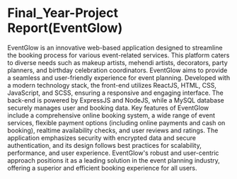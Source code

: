 # Final_Year-Project Report(EventGlow)
EventGlow is an innovative web-based application designed to streamline the booking process 
for various event-related services. This platform caters to diverse needs such as makeup artists, 
mehendi artists, decorators, party planners, and birthday celebration coordinators. EventGlow 
aims to provide a seamless and user-friendly experience for event planning.
Developed with a modern technology stack, the front-end utilizes ReactJS, HTML, CSS, 
JavaScript, and SCSS, ensuring a responsive and engaging interface. The back-end is powered 
by ExpressJS and NodeJS, while a MySQL database securely manages user and booking data.
Key features of EventGlow include a comprehensive online booking system, a wide range of 
event services, flexible payment options (including online payments and cash on booking), realtime availability checks, and user reviews and ratings. The application emphasizes security with 
encrypted data and secure authentication, and its design follows best practices for scalability, 
performance, and user experience.
EventGlow's robust and user-centric approach positions it as a leading solution in the event 
planning industry, offering a superior and efficient booking experience for all users.
